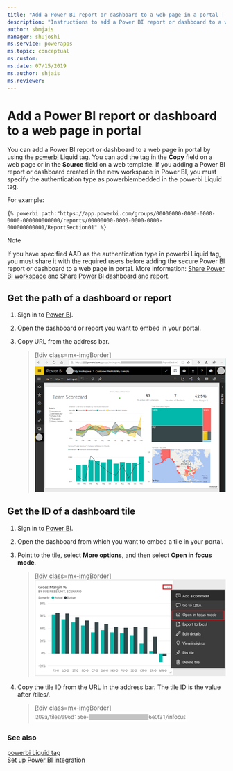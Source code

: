 ```yaml
---
title: "Add a Power BI report or dashboard to a web page in a portal | MicrosoftDocs"
description: "Instructions to add a Power BI report or dashboard to a web page in the portal."
author: sbmjais
manager: shujoshi
ms.service: powerapps
ms.topic: conceptual
ms.custom: 
ms.date: 07/15/2019
ms.author: shjais
ms.reviewer:
---
```



# Add a Power BI report or dashboard to a web page in portal

You can add a Power BI report or dashboard to a web page in portal by using the [powerbi](dynamics-entity-tags.md#powerbi) Liquid tag. You can add the tag in the **Copy** field on a web page or in the **Source** field on a web template. If you adding a Power BI report or dashboard created in the new workspace in Power BI, you must specify the authentication type as powerbiembedded in the powerbi Liquid tag.

For example: 

```
{% powerbi path:"https://app.powerbi.com/groups/00000000-0000-0000-0000-000000000000/reports/00000000-0000-0000-0000-000000000001/ReportSection01" %}
```

> [!NOTE]
> If you have specified AAD as the authentication type in powerbi Liquid tag, you must share it with the required users before adding the secure Power BI report or dashboard to a web page in portal. More information: [Share Power BI workspace](https://docs.microsoft.com/en-us/power-bi/service-how-to-collaborate-distribute-dashboards-reports#collaborate-with-coworkers-in-an-app-workspace) and [Share Power BI dashboard and report](https://docs.microsoft.com/en-us/power-bi/service-share-dashboards).

## Get the path of a dashboard or report

1.	Sign in to [Power BI](https://powerbi.microsoft.com/).

2.	Open the dashboard or report you want to embed in your portal.

3.	Copy URL from the address bar.

    > [!div class=mx-imgBorder]
    > ![Get the path of a Power BI dashboard](../media/powerbi-dashboard-url.png "Get the path of a Power BI dashboard")

## Get the ID of a dashboard tile

1.	Sign in to [Power BI](https://powerbi.microsoft.com/).

2.	Open the dashboard from which you want to embed a tile in your portal.

3.	Point to the tile, select **More options**, and then select **Open in focus mode**.

    > [!div class=mx-imgBorder]
    > ![Open Power BI dashboard tile in focus mode](../media/powerbi-dashboard-tile-focus.png "Open Power BI dashboard tile in focus mode")

4.	Copy the tile ID from the URL in the address bar. The tile ID is the value after /tiles/.

    > [!div class=mx-imgBorder]
    > ![Power BI dashboard tile ID](../media/powerbi-dashboard-tile-id.png "Power BI dashboard tile ID")


### See also

[powerbi Liquid tag](dynamics-entity-tags.md#powerbi)<br> 
[Set up Power BI integration](set-up-power-bi-integration.md)
